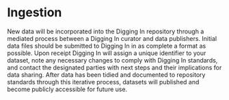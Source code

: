 # Ingestion

New data will be incorporated into the Digging In repository through a mediated process between a Digging In curator and data publishers. Initial data files should be submitted to Digging In in as complete a format as possible. Upon receipt Digging In will assign a unique identifier to your dataset, note any necessary changes to comply with Digging In standards, and contact the designated parties with next steps and their implications for data sharing. After data has been tidied and documented to repository standards through this iterative process, datasets will published and become publicly accessible for future use.

